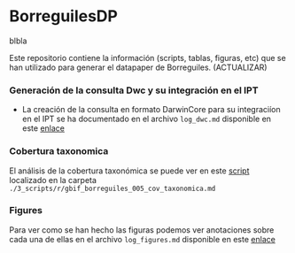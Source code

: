 BorreguilesDP
=============
blbla

Este repositorio contiene la información (scripts, tablas, figuras, etc) que se han utilizado para generar el datapaper de Borreguiles. (ACTUALIZAR)




### Generación de la consulta Dwc y su integración en el IPT
* La creación de la consulta en formato DarwinCore para su integraciíon en el IPT se ha documentado en el archivo `log_dwc.md` disponible en este [enlace](https://github.com/ajpelu/BorreguilesDP/blob/master/log_dwc.md)

### Cobertura taxonomica
El análisis de la cobertura taxonómica se puede ver en este [script](https://github.com/ajpelu/BorreguilesDP/blob/master/3_scripts/r/gbif_borreguiles_005_cov_taxonomica.md) localizado en la carpeta `./3_scripts/r/gbif_borreguiles_005_cov_taxonomica.md` 

### Figures 
Para ver como se han hecho las figuras podemos ver anotaciones sobre cada una de ellas en el archivo `log_figures.md` disponible en este [enlace](https://github.com/ajpelu/BorreguilesDP/blob/master/log_figures.md) 
